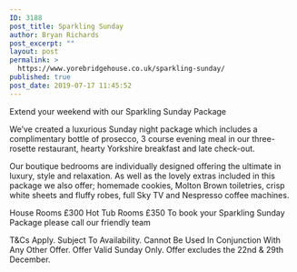 ```yaml
---
ID: 3188
post_title: Sparkling Sunday
author: Bryan Richards
post_excerpt: ""
layout: post
permalink: >
  https://www.yorebridgehouse.co.uk/sparkling-sunday/
published: true
post_date: 2019-07-17 11:45:52
---
```

Extend your weekend with our Sparkling Sunday Package

We’ve created a luxurious Sunday night package which includes a complimentary bottle of prosecco, 3 course evening meal in our three-rosette restaurant, hearty Yorkshire breakfast and late check-out.

Our boutique bedrooms are individually designed offering the ultimate in luxury, style and relaxation. As well as the lovely extras included in this package we also offer; homemade cookies, Molton Brown toiletries, crisp white sheets and fluffy robes, full Sky TV and Nespresso coffee machines.
 
House Rooms £300
Hot Tub Rooms £350
To book your Sparkling Sunday Package please call our friendly team

T&Cs Apply. Subject To Availability. Cannot Be Used In Conjunction With Any Other Offer. Offer Valid Sunday Only.
Offer excludes the 22nd & 29th December.